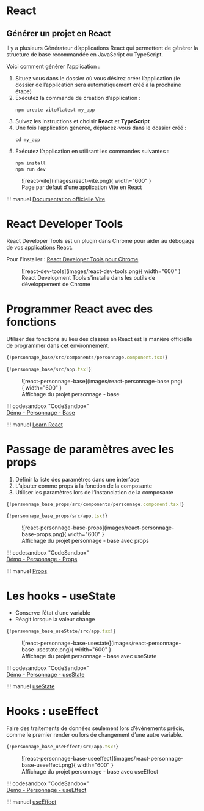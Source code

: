 # React  

## Générer un projet en React  

Il y a plusieurs Générateur d’applications React qui permettent de générer la structure de base recommandée en JavaScript ou TypeScript. 

Voici comment générer l’application :  

1. Situez vous dans le dossier où vous désirez créer l’application (le dossier de l’application sera automatiquement créé à la prochaine étape)  
1. Exécutez la commande de création d’application :  
    ``` nodejsrepl title="console"
    npm create vite@latest my_app
    ```
1. Suivez les instructions et choisir __React__ et __TypeScript__  
1. Une fois l’application générée, déplacez-vous dans le dossier créé :  
    ``` nodejsrepl title="console"
    cd my_app
    ```
1. Exécutez l’application en utilisant les commandes suivantes :  
    ``` nodejsrepl title="console"
    npm install
    npm run dev
    ```

<figure markdown>
  ![react-vite](images/react-vite.png){ width="600" }
  <figcaption>Page par défaut d'une application Vite en React</figcaption>
</figure>

!!! manuel 
    [Documentation officielle Vite](https://vitejs.dev/guide/)  


# React Developer Tools  

React Developer Tools est un plugin dans Chrome pour aider au débogage de vos applications React.  

Pour l'installer :  [React Developer Tools pour Chrome](https://chrome.google.com/webstore/detail/react-developer-tools/fmkadmapgofadopljbjfkapdkoienihi)  

<figure markdown>
  ![react-dev-tools](images/react-dev-tools.png){ width="600" }
  <figcaption>React Development Tools s'installe dans les outils de développement de Chrome</figcaption>
</figure>


# Programmer React avec des fonctions  

Utiliser des fonctions au lieu des classes en React est la manière officielle de programmer dans cet environnement.  

``` ts title="personnage.component.tsx"
{!personnage_base/src/components/personnage.component.tsx!}
```

``` ts title="app.tsx"
{!personnage_base/src/app.tsx!}
```

<figure markdown>
  ![react-personnage-base](images/react-personnage-base.png){ width="600" }
  <figcaption>Affichage du projet personnage - base</figcaption>
</figure>

!!! codesandbox "CodeSandbox"  
    [Démo - Personnage - Base](https://codesandbox.io/p/sandbox/github/jaixan/developpementweb3/tree/main/code/personnage_base)  

!!! manuel 
    [Learn React](https://react.dev/learn)  

# Passage de paramètres avec les props  

1. Définir la liste des paramètres dans une interface  
2. L’ajouter comme props à la fonction de la composante  
3. Utiliser les paramètres lors de l’instanciation de la composante  


``` ts title="personnage.component.tsx"
{!personnage_base_props/src/components/personnage.component.tsx!}
```

``` ts title="app.tsx"
{!personnage_base_props/src/app.tsx!}
```

<figure markdown>
  ![react-personnage-base-props](images/react-personnage-base-props.png){ width="600" }
  <figcaption>Affichage du projet personnage - base avec props</figcaption>
</figure>

!!! codesandbox "CodeSandbox"  
    [Démo - Personnage - Props](https://codesandbox.io/p/sandbox/github/jaixan/developpementweb3/tree/main/code/personnage_base_props)  

!!! manuel 
    [Props](https://react.dev/learn/passing-props-to-a-component)  


# Les hooks - useState  

- Conserve l’état d’une variable  
- Réagit lorsque la valeur change  

``` ts title="app.tsx"
{!personnage_base_useState/src/app.tsx!}
```

<figure markdown>
  ![react-personnage-base-usestate](images/react-personnage-base-usestate.png){ width="600" }
  <figcaption>Affichage du projet personnage - base avec useState</figcaption>
</figure>

!!! codesandbox "CodeSandbox"  
    [Démo - Personnage - useState](https://codesandbox.io/p/sandbox/github/jaixan/developpementweb3/tree/main/code/personnage_base_useState)  

!!! manuel 
    [useState](https://react.dev/reference/react/useState)  


# Hooks : useEffect  

Faire des traitements de données seulement lors d’événements précis, comme le premier render ou lors de changement d’une autre variable.  


``` ts title="app.tsx"
{!personnage_base_useEffect/src/app.tsx!}
```

<figure markdown>
  ![react-personnage-base-useeffect](images/react-personnage-base-useeffect.png){ width="600" }
  <figcaption>Affichage du projet personnage - base avec useEffect</figcaption>
</figure>

!!! codesandbox "CodeSandbox"    
    [Démo - Personnage - useEffect](https://codesandbox.io/p/sandbox/github/jaixan/developpementweb3/tree/main/code/personnage_base_useEffect)  

!!! manuel 
    [useEffect](https://react.dev/reference/react/useEffect)  


